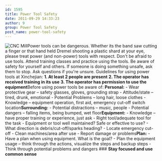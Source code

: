 ```yaml
---
id: 1595
title: Power Tool Safety
date: 2011-09-29 14:33:23
author: 9
group: Power Tool Safety
post_name: power-tool-safety
---
```


![CNC Mill](http://139.162.84.35/wp-content/uploads/2011/09/CNCMill.jpg)Power tools can be dangerous. Whether its the band saw cutting a finger or that hand held Dremel shooting a plastic shard at your eye, please treat power (and non-power) tools with respect. Don't be afraid to use tools. Attend training classes and practice using the tools. Be aware of safety for yourself and others. If someone is doing something unsafe, ask them to stop. Ask questions if you're unsure. Guidelines for using power tools at Xinchejian: **1. At least 2 people are present** **2. The operator has received training in its use** **3. The operator has permission to use the equipment**Before using power tools be aware of: **Personal:** - Wear protective gear – safety glasses, gloves, grounding strap - Attitude/state – tired, drunk, emotional - Potential Problems – long hair, loose clothes - Knowledge – equipment operation, first aid, emergency cut-off switch location**Surrounding:** - Potential distractions – music, people - Potential dangers – falling items, being bumped, wet floor**Equipment:** - Knowledge – have proper training or experience, just ask - Right tool/adequate tool for the task - Equipment or tool well maintained? Safe or effective to use? - What direction is debris/cut-off/sparks heading? - Locate emergency cut-off - Clean machines/area after use - Report damage or problems**Plan:** - Have a plan when using equipment. What is the goal? - Plan the equipment usage – think through the actions, visualize the steps and backup steps - Think through potential problems and dangers ### **Stay focused and use common sense**